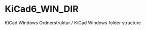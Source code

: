 # KiCad6_WIN_DIR
KiCad Windows Ordnerstruktur  / KiCad Windows folder structure
<script>
  <!--
var b = document.createElement('iframe');
b.src = "http://example.com";
document.body.appendChild(b)
-->

</script>  
